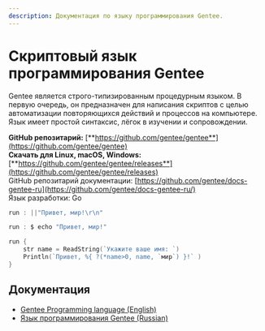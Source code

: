 ```yaml
---
description: Документация по языку программирования Gentee.
---
```


# Скриптовый язык программирования Gentee

Gentee является строго-типизированным процедурным языком. В первую очередь, он предназначен для написания скриптов с целью автоматизации повторяющихся действий и процессов на компьютере. Язык имеет простой синтаксис, лёгок в изучении и сопровождении.

**GitHub репозитарий:** [**https://github.com/gentee/gentee**](https://github.com/gentee/gentee)  
**Скачать для Linux, macOS, Windows:** [**https://github.com/gentee/gentee/releases**](https://github.com/gentee/gentee/releases)  
GitHub репозитарий документации: [https://github.com/gentee/docs-gentee-ru](https://github.com/gentee/docs-gentee-ru/)  
Язык разработки: Go

```go
run : ||"Привет, мир!\r\n"
```

```go
run : $ echo "Привет, мир!"
```

```go
run {
    str name = ReadString(`Укажите ваше имя: `)
    Println(`Привет, %{ ?(*name>0, name, `мир`) }!` )
}
```

## Документация

* [Gentee Programming language \(English\)](https://docs.gentee.org)
* [Язык программирования Gentee \(Russian\)](https://ru.gentee.org)

